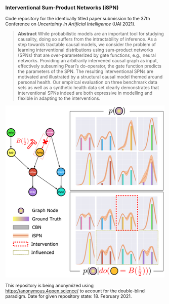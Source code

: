 ### Interventional Sum-Product Networks (iSPN)

Code repository for the identically titled paper submission to the 37th Conference on *Uncertainty in Artificial Intelligence* (UAI 2021).

> **Abstract**
> While probabilistic models are an important tool for studying causality, doing so suffers from the intractability of inference. As a step towards tractable causal models, we consider the problem of learning interventional distributions using sum-product networks (SPNs) that are over-parameterized by gate functions, e.g., neural networks. Providing an arbitrarily intervened causal graph as input, effectively subsuming Pearl’s do-operator, the gate function predicts the parameters of the SPN. The resulting interventional SPNs are motivated and illustrated by a structural causal model themed around personal health. Our empirical evaluation on three benchmark data sets as well as a synthetic health data set clearly demonstrates that interventional SPNs indeed are both expressive in modelling and flexible in adapting to the interventions.

![Try to Click Here if the Motivational Figure is not displaying correctly.](media/Figure_Motivation.png)

This repository is being anonymized using https://anonymous.4open.science/ to account for the double-blind paradigm.
Date for given repository state: 18. February 2021.